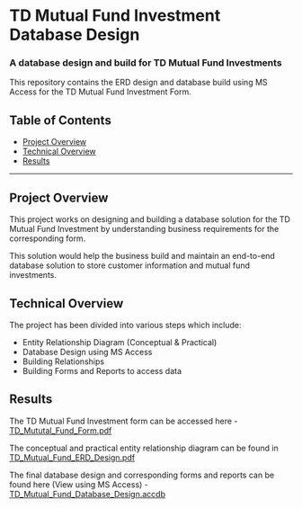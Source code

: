 # TD Mutual Fund Investment Database Design
### A database design and build for TD Mutual Fund Investments

This repository contains the ERD design and database build using MS Access for the TD Mutual Fund Investment Form.


## Table of Contents

- [Project Overview](#projectoverview)
- [Technical Overview](#technicaloverview)
- [Results](#results)

***

<a id='projectoverview'></a>
## Project Overview

This project works on designing and building a database solution for the TD Mutual Fund Investment by understanding business requirements for the corresponding form.

This solution would help the business build and maintain an end-to-end database solution to store customer information and mutual fund investments.

<a id='technicaloverview'></a>
## Technical Overview

The project has been divided into various steps which include:
* Entity Relationship Diagram (Conceptual & Practical)
* Database Design using MS Access
* Building Relationships
* Building Forms and Reports to access data

<a id='results'></a>
## Results

The TD Mutual Fund Investment form can be accessed here - [TD_Mututal_Fund_Form.pdf](https://github.com/ankit-dhall/td_investment_database_design/blob/main/TD_Mututal_Fund_Form.pdf)

The conceptual and practical entity relationship diagram can be found in [TD_Mutual_Fund_ERD_Design.pdf](https://github.com/ankit-dhall/td_investment_database_design/blob/main/TD_Mutual_Fund_ERD_Design.pdf)

The final database design and corresponding forms and reports can be found here (View using MS Access) - [TD_Mutual_Fund_Database_Design.accdb](https://github.com/ankit-dhall/td_investment_database_design/blob/main/TD_Mutual_Fund_Database_Design.accdb)